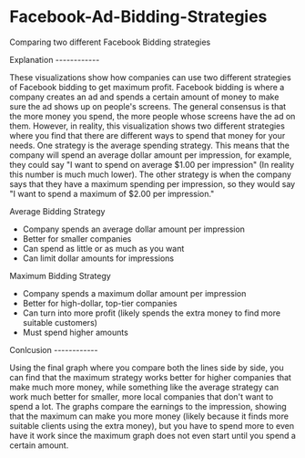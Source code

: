 # Facebook-Ad-Bidding-Strategies
Comparing two different Facebook Bidding strategies

Explanation ------------

These visualizations show how companies can use two different strategies of Facebook bidding to get maximum profit. Facebook bidding is where a company creates an ad and spends a certain amount of money to make sure the ad shows up on people's screens. The general consensus is that the more money you spend, the more people whose screens have the ad on them. However, in reality, this visualization shows two different strategies where you find that there are different ways to spend that money for your needs. One strategy is the average spending strategy. This means that the company will spend an average dollar amount per impression, for example, they could say "I want to spend on average $1.00 per impression" (In reality this number is much much lower). The other strategy is when the company says that they have a maximum spending per impression, so they would say "I want to spend a maximum of $2.00 per impression." 


Average Bidding Strategy

+ Company spends an average dollar amount per impression
+ Better for smaller companies
+ Can spend as little or as much as you want
+ Can limit dollar amounts for impressions

Maximum Bidding Strategy

+ Company spends a maximum dollar amount per impression
+ Better for high-dollar, top-tier companies
+ Can turn into more profit (likely spends the extra money to find more suitable customers)
+ Must spend higher amounts


Conlcusion ------------


Using the final graph where you compare both the lines side by side, you can find that the maximum strategy works better for higher companies that make much more money, while something like the average strategy can work much better for smaller, more local companies that don't want to spend a lot. The graphs compare the earnings to the impression, showing that the maximum can make you more money (likely because it finds more suitable clients using the extra money), but you have to spend more to even have it work since the maximum graph does not even start until you spend a certain amount.
